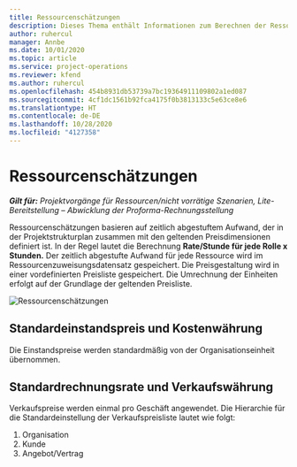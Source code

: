```yaml
---
title: Ressourcenschätzungen
description: Dieses Thema enthält Informationen zum Berechnen der Ressourcenschätzungen in Project Operations.
author: ruhercul
manager: Annbe
ms.date: 10/01/2020
ms.topic: article
ms.service: project-operations
ms.reviewer: kfend
ms.author: ruhercul
ms.openlocfilehash: 454b8931db53739a7bc19364911109802a1ed087
ms.sourcegitcommit: 4cf1dc1561b92fca4175f0b3813133c5e63ce8e6
ms.translationtype: HT
ms.contentlocale: de-DE
ms.lasthandoff: 10/28/2020
ms.locfileid: "4127358"
---
```

# <a name="resource-estimates"></a>Ressourcenschätzungen

_**Gilt für:** Projektvorgänge für Ressourcen/nicht vorrätige Szenarien, Lite-Bereitstellung – Abwicklung der Proforma-Rechnungsstellung_

Ressourcenschätzungen basieren auf zeitlich abgestuftem Aufwand, der in der Projektstrukturplan zusammen mit den geltenden Preisdimensionen definiert ist. In der Regel lautet die Berechnung **Rate/Stunde für jede Rolle x Stunden.** Der zeitlich abgestufte Aufwand für jede Ressource wird im Ressourcenzuweisungsdatensatz gespeichert. Die Preisgestaltung wird in einer vordefinierten Preisliste gespeichert. Die Umrechnung der Einheiten erfolgt auf der Grundlage der geltenden Preisliste.

![Ressourcenschätzungen](./media/navigation12.png)

## <a name="default-cost-price-and-cost-currency"></a>Standardeinstandspreis und Kostenwährung

Die Einstandspreise werden standardmäßig von der Organisationseinheit übernommen.

## <a name="default-bill-rate-and-sales-currency"></a>Standardrechnungsrate und Verkaufswährung

Verkaufspreise werden einmal pro Geschäft angewendet. Die Hierarchie für die Standardeinstellung der Verkaufspreisliste lautet wie folgt:

1. Organisation
2. Kunde
3. Angebot/Vertrag
